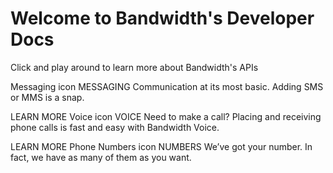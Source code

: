 # Welcome to Bandwidth's Developer Docs

Click and play around to learn more about Bandwidth's APIs


Messaging icon MESSAGING
Communication at its most basic. Adding SMS or MMS is a snap.

LEARN MORE
Voice icon VOICE
Need to make a call? Placing and receiving phone calls is fast and easy with Bandwidth Voice.

LEARN MORE
Phone Numbers icon NUMBERS
We’ve got your number. In fact, we have as many of them as you want.

